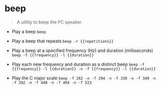 # beep
> A utility to beep the PC speaker.

- Play a beep
`beep`

- Play a beep that repeats
`beep -r {{repetitions}}`

- Play a beep at a specified frequency (Hz) and duration (milliseconds)
`beep -f {{frequency}} -l {{duration}}`

- Play each new frequency and duration as a distinct beep
`beep -f {{frequency}} -l {{duration}} -n -f {{frequency}} -l {{duration}}`

- Play the C major scale
`beep -f 262 -n -f 294 -n -f 330 -n -f 349 -n -f 392 -n -f 440 -n -f 494 -n -f 523`
